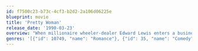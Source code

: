 ```yaml
---
id: f7500c23-b73c-4cf3-b2d2-2a106d06225e
blueprint: movie
title: 'Pretty Woman'
release_date: '1990-03-23'
overview: "When millionaire wheeler-dealer Edward Lewis enters a business contract with Hollywood hooker Vivian Ward, he loses his heart in the bargain in this charming romantic comedy. After Edward hires Vivian as his date for a week and gives her a Cinderella makeover, she returns the favor by mellowing the hardnosed tycoon's outlook. Can the poor prostitute and the rich capitalist live happily ever after?"
genres: '[{"id": 10749, "name": "Romance"}, {"id": 35, "name": "Comedy"}]'
---
```

